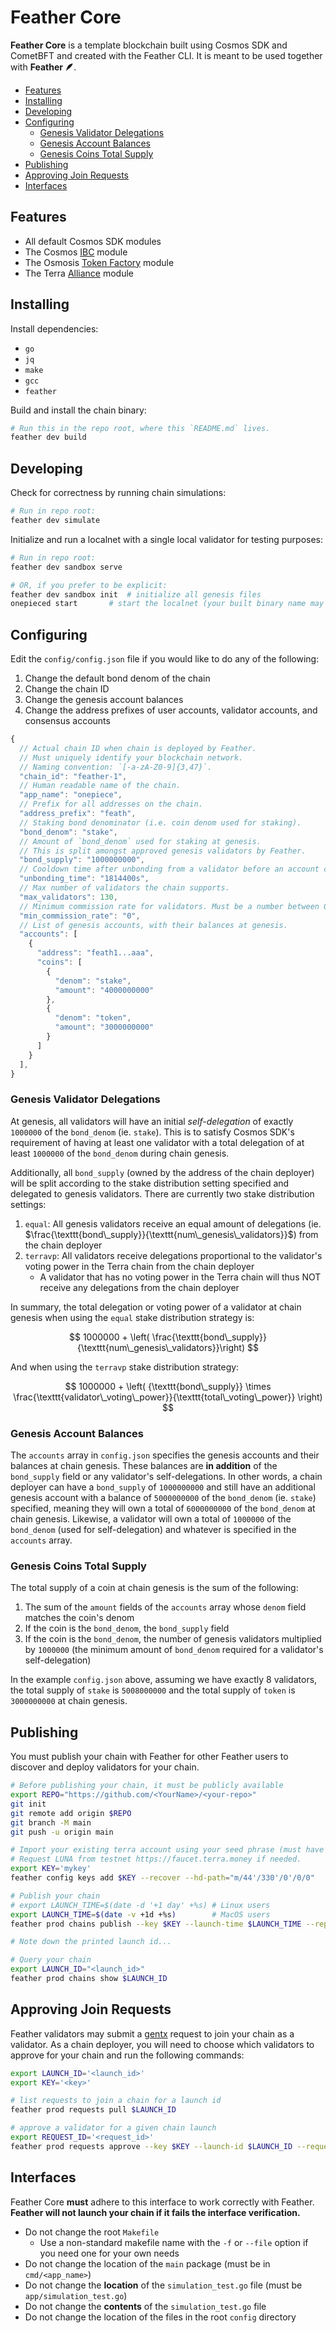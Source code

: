<!-- omit in toc -->
# Feather Core

**Feather Core** is a template blockchain built using Cosmos SDK and CometBFT and created with the Feather CLI. It is meant to be used together with **Feather 🪶**.

- [Features](#features)
- [Installing](#installing)
- [Developing](#developing)
- [Configuring](#configuring)
  - [Genesis Validator Delegations](#genesis-validator-delegations)
  - [Genesis Account Balances](#genesis-account-balances)
  - [Genesis Coins Total Supply](#genesis-coins-total-supply)
- [Publishing](#publishing)
- [Approving Join Requests](#approving-join-requests)
- [Interfaces](#interfaces)

## Features

- All default Cosmos SDK modules
- The Cosmos [IBC](https://ibc.cosmos.network/) module
- The Osmosis [Token Factory](https://github.com/CosmWasm/token-factory) module
- The Terra [Alliance](https://alliance.terra.money/) module

## Installing

Install dependencies:

- `go`
- `jq`
- `make`
- `gcc`
- `feather`

Build and install the chain binary:

```bash
# Run this in the repo root, where this `README.md` lives.
feather dev build
```

## Developing

Check for correctness by running chain simulations:

```bash
# Run in repo root:
feather dev simulate
```

Initialize and run a localnet with a single local validator for testing purposes:

```bash
# Run in repo root:
feather dev sandbox serve

# OR, if you prefer to be explicit:
feather dev sandbox init  # initialize all genesis files
onepieced start       # start the localnet (your built binary name may differ)
```

## Configuring

Edit the `config/config.json` file if you would like to do any of the following:

1. Change the default bond denom of the chain
2. Change the chain ID
3. Change the genesis account balances
4. Change the address prefixes of user accounts, validator accounts, and consensus accounts

```js
{
  // Actual chain ID when chain is deployed by Feather.
  // Must uniquely identify your blockchain network.
  // Naming convention: `[-a-zA-Z0-9]{3,47}`.
  "chain_id": "feather-1",
  // Human readable name of the chain.
  "app_name": "onepiece",
  // Prefix for all addresses on the chain.
  "address_prefix": "feath",
  // Staking bond denominator (i.e. coin denom used for staking).
  "bond_denom": "stake",
  // Amount of `bond_denom` used for staking at genesis.
  // This is split amongst approved genesis validators by Feather.
  "bond_supply": "1000000000",
  // Cooldown time after unbonding from a validator before an account can stake again.
  "unbonding_time": "1814400s",
  // Max number of validators the chain supports.
  "max_validators": 130,
  // Minimum commission rate for validators. Must be a number between 0 and 1.
  "min_commission_rate": "0",
  // List of genesis accounts, with their balances at genesis.
  "accounts": [
    {
      "address": "feath1...aaa",
      "coins": [
        {
          "denom": "stake",
          "amount": "4000000000"
        },
        {
          "denom": "token",
          "amount": "3000000000"
        }
      ]
    }
  ],
}
```

### Genesis Validator Delegations

At genesis, all validators will have an initial *self-delegation* of exactly `1000000` of the `bond_denom` (ie. `stake`). This is to satisfy Cosmos SDK's requirement of having at least one validator with a total delegation of at least `1000000` of the `bond_denom` during chain genesis.

Additionally, all `bond_supply` (owned by the address of the chain deployer) will be split according to the stake distribution setting specified and delegated to genesis validators. There are currently two stake distribution settings:

1. `equal`: All genesis validators receive an equal amount of delegations (ie. $\frac{\texttt{bond\_supply}}{\texttt{num\_genesis\_validators}}$) from the chain deployer
2. `terravp`: All validators receive delegations proportional to the validator's voting power in the Terra chain from the chain deployer
   - A validator that has no voting power in the Terra chain will thus NOT receive any delegations from the chain deployer

In summary, the total delegation or voting power of a validator at chain genesis when using the `equal` stake distribution strategy is:

$$
1000000 + \left( \frac{\texttt{bond\_supply}}{\texttt{num\_genesis\_validators}}\right)
$$

And when using the `terravp` stake distribution strategy:

$$
1000000 + \left( {\texttt{bond\_supply}} \times \frac{\texttt{validator\_voting\_power}}{\texttt{total\_voting\_power}} \right)
$$

### Genesis Account Balances

The `accounts` array in `config.json` specifies the genesis accounts and their balances at chain genesis. These balances are **in addition** of the `bond_supply` field or any validator's self-delegations. In other words, a chain deployer can have a `bond_supply` of `1000000000` and still have an additional genesis account with a balance of `5000000000` of the `bond_denom` (ie. `stake`) specified, meaning they will own a total of `6000000000` of the `bond_denom` at chain genesis. Likewise, a validator will own a total of `1000000` of the `bond_denom` (used for self-delegation) and whatever is specified in the `accounts` array.

### Genesis Coins Total Supply

The total supply of a coin at chain genesis is the sum of the following:

1. The sum of the `amount` fields of the `accounts` array whose `denom` field matches the coin's denom
2. If the coin is the `bond_denom`, the `bond_supply` field
3. If the coin is the `bond_denom`, the number of genesis validators multiplied by `1000000` (the minimum amount of `bond_denom` required for a validator's self-delegation)

In the example `config.json` above, assuming we have exactly 8 validators, the total supply of `stake` is `5008000000` and the total supply of `token` is `3000000000` at chain genesis.

## Publishing

You must publish your chain with Feather for other Feather users to discover and deploy validators for your chain.

```bash
# Before publishing your chain, it must be publicly available
export REPO="https://github.com/<YourName>/<your-repo>"
git init
git remote add origin $REPO
git branch -M main
git push -u origin main

# Import your existing terra account using your seed phrase (must have LUNA in testnet)
# Request LUNA from testnet https://faucet.terra.money if needed.
export KEY='mykey'
feather config keys add $KEY --recover --hd-path="m/44'/330'/0'/0/0"

# Publish your chain
# export LAUNCH_TIME=$(date -d '+1 day' +%s) # Linux users
export LAUNCH_TIME=$(date -v +1d +%s)        # MacOS users
feather prod chains publish --key $KEY --launch-time $LAUNCH_TIME --repo $REPO

# Note down the printed launch id...

# Query your chain
export LAUNCH_ID="<launch_id>"
feather prod chains show $LAUNCH_ID
```

## Approving Join Requests

Feather validators may submit a [gentx](https://docs.cosmos.network/v0.46/run-node/run-node.html) request to join your chain as a validator. As a chain deployer, you will need to choose which validators to approve for your chain and run the following commands:

```bash
export LAUNCH_ID='<launch_id>'
export KEY='<key>'

# list requests to join a chain for a launch id
feather prod requests pull $LAUNCH_ID

# approve a validator for a given chain launch
export REQUEST_ID='<request_id>'
feather prod requests approve --key $KEY --launch-id $LAUNCH_ID --request-id $REQUEST_ID
```

## Interfaces

Feather Core **must** adhere to this interface to work correctly with Feather. **Feather will not launch your chain if it fails the interface verification.**

- Do not change the root `Makefile`
  - Use a non-standard makefile name with the `-f` or `--file` option if you need one for your own needs
- Do not change the location of the `main` package (must be in `cmd/<app_name>`)
- Do not change the **location** of the `simulation_test.go` file (must be `app/simulation_test.go`)
- Do not change the **contents** of the `simulation_test.go` file
- Do not change the location of the files in the root `config` directory
